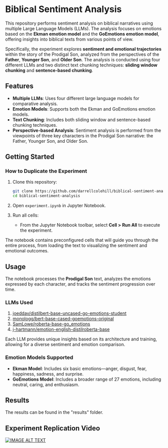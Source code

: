 
# Biblical Sentiment Analysis

This repository performs sentiment analysis on biblical narratives using multiple Large Language Models (LLMs). The analysis focuses on emotions based on the **Ekman emotion model** and the **GoEmotions emotion model**, offering insights into biblical texts from various points of view.

Specifically, the experiment explores **sentiment and emotional trajectories** within the story of the Prodigal Son, analyzed from the perspectives of the **Father**, **Younger Son**, and **Older Son**. The analysis is conducted using four different LLMs and two distinct text chunking techniques: **sliding window chunking** and **sentence-based chunking**.

## Features
- **Multiple LLMs**: Uses four different large language models for comparative analysis.
- **Emotion Models**: Supports both the Ekman and GoEmotions emotion models.
- **Text Chunking**: Includes both sliding window and sentence-based chunking techniques.
- **Perspective-based Analysis**: Sentiment analysis is performed from the viewpoints of three key characters in the Prodigal Son narrative: the Father, Younger Son, and Older Son.

## Getting Started

### How to Duplicate the Experiment

1. Clone this repository:
    ```bash
    git clone https://github.com/darrellcolehill/biblical-sentiment-analysis.git
    cd biblical-sentiment-analysis
    ```

2. Open `experiment.ipynb` in Jupyter Notebook.

3. Run all cells:
    - From the Jupyter Notebook toolbar, select **Cell > Run All** to execute the experiment.

The notebook contains preconfigured cells that will guide you through the entire process, from loading the text to visualizing the sentiment and emotional outcomes.

## Usage

The notebook processes the **Prodigal Son** text, analyzes the emotions expressed by each character, and tracks the sentiment progression over time.

### LLMs Used
1. [joeddav/distilbert-base-uncased-go-emotions-student](https://huggingface.co/joeddav/distilbert-base-uncased-go-emotions-student)
2. [monologg/bert-base-cased-goemotions-original](https://huggingface.co/monologg/bert-base-cased-goemotions-original)
3. [SamLowe/roberta-base-go_emotions](https://huggingface.co/SamLowe/roberta-base-go_emotions)
4. [j-hartmann/emotion-english-distilroberta-base](https://huggingface.co/j-hartmann/emotion-english-distilroberta-base)

Each LLM provides unique insights based on its architecture and training, allowing for a diverse sentiment and emotion comparison.

### Emotion Models Supported
- **Ekman Model**: Includes six basic emotions—anger, disgust, fear, happiness, sadness, and surprise.
- **GoEmotions Model**: Includes a broader range of 27 emotions, including neutral, caring, and enthusiasm.

## Results
The results can be found in the "results" folder. 

## Experiment Replication Video
[![IMAGE ALT TEXT](http://img.youtube.com/vi/cx9y_vY9CEA/0.jpg)](http://www.youtube.com/watch?v=cx9y_vY9CEA "Biblical Sentiment Analysis Video")

